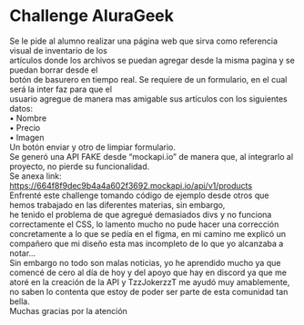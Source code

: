 <h1> Challenge AluraGeek </h1>

Se le pide al alumno realizar una página web que sirva como referencia visual de inventario de los <br> 
artículos donde los archivos se puedan agregar desde la misma pagina y se puedan borrar desde el
<br> botón de basurero en tiempo real.
Se requiere de un formulario, en el cual será la inter faz para que el <br> usuario agregue de manera mas amigable sus artículos con los siguientes datos: <br>
•	Nombre <br>
•	Precio <br>
•	Imagen <br>
Un botón enviar y otro de limpiar formulario. <br>
Se generó una API FAKE desde “mockapi.io” de manera que, al integrarlo al proyecto, no pierde su funcionalidad. <br> Se anexa link: <br>
https://664f8f9dec9b4a4a602f3692.mockapi.io/api/v1/products 
<br>
Enfrenté este challenge tomando código de ejemplo desde otros que hemos trabajado en las diferentes materias, sin embargo, <br> he tenido el problema de que agregué demasiados divs y no funciona correctamente el CSS, lo lamento mucho no pude hacer una corrección concretamente a lo que se pedía en el figma, en mi camino me explicó un compañero que mi diseño esta mas incompleto de lo que yo alcanzaba a notar…
<br>
Sin embargo no todo son malas noticias, yo he aprendido mucho ya que comencé de cero al día de hoy y del apoyo que hay en discord ya que me atoré en la creación de la API y TzzJokerzzT me ayudó muy amablemente, no saben lo contenta que estoy de poder ser parte de esta comunidad tan bella.
<br> Muchas gracias por la atención 
